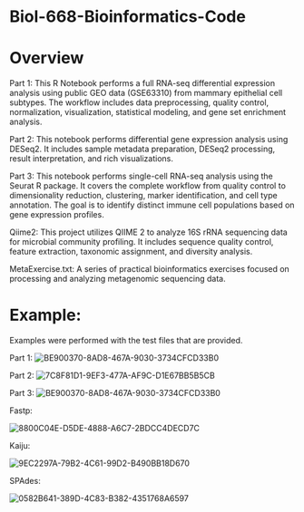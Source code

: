 # Biol-668-Bioinformatics-Code

# Overview
Part 1: This R Notebook performs a full RNA-seq differential expression analysis using public GEO data (GSE63310) from mammary epithelial cell subtypes. The workflow includes data preprocessing, quality control, normalization, visualization, statistical modeling, and gene set enrichment analysis.

Part 2: This notebook performs differential gene expression analysis using DESeq2. It includes sample metadata preparation, DESeq2 processing, result interpretation, and rich visualizations.

Part 3: This notebook performs single-cell RNA-seq analysis using the Seurat R package. It covers the complete workflow from quality control to dimensionality reduction, clustering, marker identification, and cell type annotation. The goal is to identify distinct immune cell populations based on gene expression profiles.

Qiime2: This project utilizes QIIME 2 to analyze 16S rRNA sequencing data for microbial community profiling. It includes sequence quality control, feature extraction, taxonomic assignment, and diversity analysis.

MetaExercise.txt: A series of practical bioinformatics exercises focused on processing and analyzing metagenomic sequencing data.
# Example: 

Examples were performed with the test files that are provided.


Part 1:
![BE900370-8AD8-467A-9030-3734CFCD33B0](https://github.com/user-attachments/assets/d22e41e9-ff95-4ceb-9ef4-a57662363f50)

Part 2:
![7C8F81D1-9EF3-477A-AF9C-D1E67BB5B5CB](https://github.com/user-attachments/assets/7e4569f2-9256-44c3-874b-3b1c533d0183)

Part 3: 
![BE900370-8AD8-467A-9030-3734CFCD33B0](https://github.com/user-attachments/assets/1f6b56d2-829c-4cff-b597-ab74a5af26e1)

Fastp: 

![8800C04E-D5DE-4888-A6C7-2BDCC4DECD7C](https://github.com/user-attachments/assets/4530b522-f685-4147-a1c1-071f8538323d)

Kaiju:

![9EC2297A-79B2-4C61-99D2-B490BB18D670](https://github.com/user-attachments/assets/72b4ccea-f595-4358-86f8-f9cdaf669296)

SPAdes:

![0582B641-389D-4C83-B382-4351768A6597](https://github.com/user-attachments/assets/ac427c87-8b0a-4993-adad-7aeab197d8a9)


